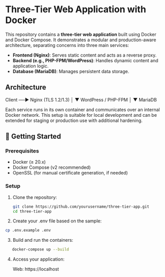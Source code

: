 # Three-Tier Web Application with Docker

This repository contains a **three-tier web application** built using Docker and Docker Compose. It demonstrates a modular and production-aware architecture, separating concerns into three main services:

- **Frontend (Nginx)**: Serves static content and acts as a reverse proxy.
- **Backend (e.g., PHP-FPM/WordPress)**: Handles dynamic content and application logic.
- **Database (MariaDB)**: Manages persistent data storage.

  


## Architecture
Client ──▶ Nginx (TLS 1.2/1.3)
│
▼
WordPress / PHP-FPM
│
▼
MariaDB

Each service runs in its own container and communicates over an internal Docker network. This setup is suitable for local development and can be extended for staging or production use with additional hardening.





## 🚀 Getting Started

### Prerequisites

- Docker (≥ 20.x)
- Docker Compose (v2 recommended)
- OpenSSL (for manual certificate generation, if needed)

### Setup

1. Clone the repository:
   ```bash
   git clone https://github.com/yourusername/three-tier-app.git
   cd three-tier-app

2. Create your .env file based on the sample:

 ```bash
cp .env.example .env
```

3. Build and run the containers:

 ```bash
    docker-compose up --build
```

4. Access your application:

    Web: https://localhost
